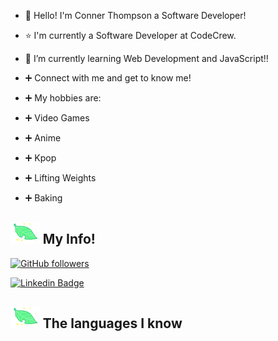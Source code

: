 - 👋 Hello! I'm Conner Thompson a Software Developer!

- :star: I'm currently a Software Developer at CodeCrew.

- 🌱 I’m currently learning Web Development and JavaScript!!

- ➕ Connect with me and get to know me!
- ➕ My hobbies are:
- ➕ Video Games
- ➕ Anime
- ➕ Kpop
- ➕ Lifting Weights
- ➕ Baking

## <img height="35" src="https://github.com/ConnerKT/ConnerKT/blob/a01ffb04a59511f80ab8139b4a715d71116e919d/assets/plant.gif"/>    My Info!

[![GitHub followers](https://img.shields.io/github/followers/ConnerKT?style=social)](https://www.github.com/ConnerKT)

[![Linkedin Badge](https://img.shields.io/badge/-ConnerKT-blue?style=flat-square&logo=Linkedin&logoColor=white&link=https://www.linkedin.com/in/ConnerKT/)](https://www.linkedin.com/in/ConnerKT/)

## <img height="35" src="https://github.com/ConnerKT/ConnerKT/blob/a01ffb04a59511f80ab8139b4a715d71116e919d/assets/plant.gif"/>    The languages I know
